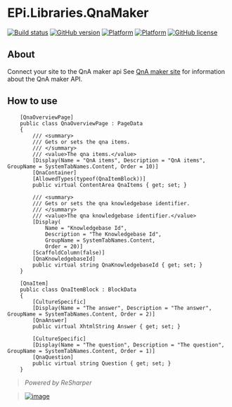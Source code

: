# EPi.Libraries.QnaMaker

[![Build status](https://ci.appveyor.com/api/projects/status/p9wb03tyde11si8s/branch/master?svg=true)](https://ci.appveyor.com/project/jstemerdink/epi-libraries-qnamaker/branch/master)
[![GitHub version](https://badge.fury.io/gh/jstemerdink%2FEPi.Libraries.Logging.OneTrueError.svg)](http://badge.fury.io/gh/jstemerdink%2FEPi.Libraries.QnaMaker)
[![Platform](https://img.shields.io/badge/platform-.NET%204.5.2-blue.svg?style=flat)](https://msdn.microsoft.com/en-us/library/w0x726c2%28v=vs.110%29.aspx)
[![Platform](https://img.shields.io/badge/EPiServer-%2010.0.1-orange.svg?style=flat)](http://world.episerver.com/cms/)
[![GitHub license](https://img.shields.io/badge/license-MIT%20license-blue.svg?style=flat)](LICENSE)

## About
Connect your site to the QnA maker api
See [QnA maker site](https://azure.microsoft.com/en-us/services/cognitive-services/qna-maker/) for information about the QnA maker API.

## How to use
```
    [QnaOverviewPage]
    public class QnaOverviewPage : PageData
    {
        /// <summary>
        /// Gets or sets the qna items.
        /// </summary>
        /// <value>The qna items.</value>
        [Display(Name = "QnA items", Description = "QnA items", GroupName = SystemTabNames.Content, Order = 10)]
        [QnaContainer]
        [AllowedTypes(typeof(QnaItemBlock))]
        public virtual ContentArea QnaItems { get; set; }

        /// <summary>
        /// Gets or sets the qna knowledgebase identifier.
        /// </summary>
        /// <value>The qna knowledgebase identifier.</value>
        [Display(
            Name = "Knowledgebase Id",
            Description = "The Knowledgebase Id",
            GroupName = SystemTabNames.Content,
            Order = 20)]
        [ScaffoldColumn(false)]
        [QnaKnowledgebaseId]
        public virtual string QnaKnowledgebaseId { get; set; }
    }

    [QnaItem]
    public class QnaItemBlock : BlockData
    {
        [CultureSpecific]
        [Display(Name = "The answer", Description = "The answer", GroupName = SystemTabNames.Content, Order = 2)]
        [QnaAnswer]
        public virtual XhtmlString Answer { get; set; }

        [CultureSpecific]
        [Display(Name = "The question", Description = "The question", GroupName = SystemTabNames.Content, Order = 1)]
        [QnaQuestion]
        public virtual string Question { get; set; }
    }
```

> *Powered by ReSharper*

> [![image](http://resources.jetbrains.com/assets/media/open-graph/jetbrains_250x250.png)](http://jetbrains.com)